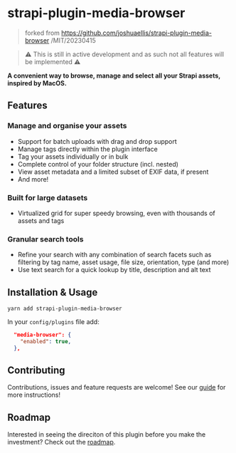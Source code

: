 # strapi-plugin-media-browser

> forked from https://github.com/joshuaellis/strapi-plugin-media-browser /MIT/20230415

> ⚠️ This is still in active development and as such not all features will be implemented ⚠️

<b>A convenient way to browse, manage and select all your Strapi assets, inspired by MacOS.</b>

## Features

### Manage and organise your assets

- Support for batch uploads with drag and drop support
- Manage tags directly within the plugin interface
- Tag your assets individually or in bulk
- Complete control of your folder structure (incl. nested)
- View asset metadata and a limited subset of EXIF data, if present
- And more!

### Built for large datasets

- Virtualized grid for super speedy browsing, even with thousands of assets and tags

### Granular search tools

- Refine your search with any combination of search facets such as filtering by tag name, asset usage, file size, orientation, type (and more)
- Use text search for a quick lookup by title, description and alt text

## Installation & Usage

```shell
yarn add strapi-plugin-media-browser
```

In your `config/plugins` file add:

```json
  "media-browser": {
    "enabled": true,
  },
```

<!-- ## Configuration Options -->

<!-- ## FAQs -->

## Contributing

Contributions, issues and feature requests are welcome! See our [guide](https://github.com/joshuaellis/strapi-plugin-media-browser/blob/main/CONTRIBUTING.md) for more instructions!

## Roadmap

Interested in seeing the direciton of this plugin before you make the investment? Check out the [roadmap](https://github.com/users/joshuaellis/projects/1?query=is%3Aopen+sort%3Aupdated-desc).

